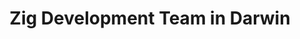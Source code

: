 ---
title: Zig Development Team in Darwin
permalink: /landings/locations/darwin/developer/zig
technology: Zig
location: Darwin
---